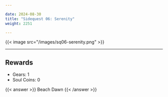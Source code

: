 ```yaml
---

date: 2024-08-30
title: "Sidequest 06: Serenity"
weight: 2251

---
```


{{< image src="/images/sq06-serenity.png" >}}

---

## Rewards

- Gears: 1
- Soul Coins: 0

{{< answer >}} Beach Dawn {{< /answer >}}

